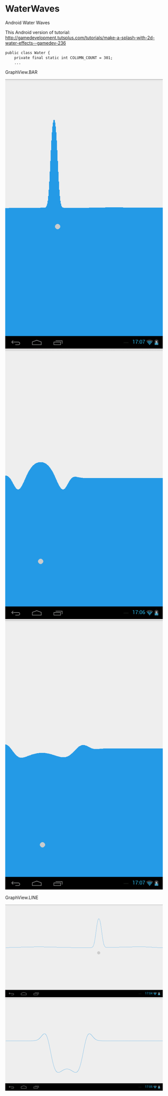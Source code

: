 # WaterWaves
Android Water Waves

This Android version of tutorial:
http://gamedevelopment.tutsplus.com/tutorials/make-a-splash-with-2d-water-effects--gamedev-236


```
public class Water {
    private final static int COLUMN_COUNT = 301;
    ...
```

GraphView.BAR

![](https://github.com/app-z/WaterWaves/blob/master/gfx/device-2015-04-23-170959.png)
![](https://github.com/app-z/WaterWaves/blob/master/gfx/device-2015-04-23-170946.png)
![](https://github.com/app-z/WaterWaves/blob/master/gfx/device-2015-04-23-171030.png)


GraphView.LINE

![](https://github.com/app-z/WaterWaves/blob/master/gfx/device-2015-04-23-170730.png)
![](https://github.com/app-z/WaterWaves/blob/master/gfx/device-2015-04-23-170806.png)